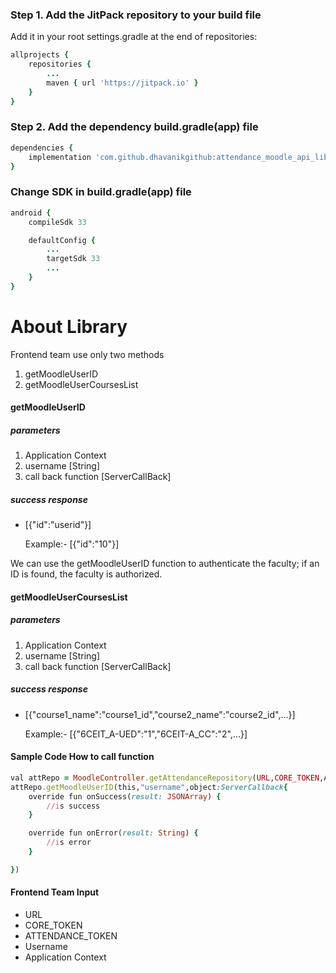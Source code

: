 ### Step 1. Add the JitPack repository to your build file

Add it in your root settings.gradle at the end of repositories:

```ruby
allprojects {
    repositories {
        ...
        maven { url 'https://jitpack.io' }
    }
}
```

### Step 2. Add the dependency build.gradle(app) file

```ruby
dependencies {
    implementation 'com.github.dhavanikgithub:attendance_moodle_api_lib:1.1.0'
}
```

### Change SDK in build.gradle(app) file

```ruby
android {
    compileSdk 33

    defaultConfig {
        ...
        targetSdk 33
        ...
    }
}
```

# About Library
Frontend team use only two methods
<ol>
  <li>getMoodleUserID</li>
  <li>getMoodleUserCoursesList</li>
</ol>

#### getMoodleUserID
##### parameters
1. Application Context
2. username [String]
3. call back function [ServerCallBack]

##### success response
- [{"id":"userid"}] 

    Example:- [{"id":"10"}]

We can use the getMoodleUserID function to authenticate the faculty; if an ID is found, the faculty is authorized.

#### getMoodleUserCoursesList
##### parameters
1. Application Context
2. username [String]
3. call back function [ServerCallBack]

##### success response
- [{"course1_name":"course1_id","course2_name":"course2_id",...}] 

    Example:- [{"6CEIT_A-UED":"1","6CEIT-A_CC":"2",...}]

#### Sample Code How to call function
```ruby
val attRepo = MoodleController.getAttendanceRepository(URL,CORE_TOKEN,ATTENDANCE_TOKEN)
attRepo.getMoodleUserID(this,"username",object:ServerCallback{
    override fun onSuccess(result: JSONArray) {
        //is success
    }

    override fun onError(result: String) {
        //is error
    }

})
```

#### Frontend Team Input

- URL
- CORE_TOKEN
- ATTENDANCE_TOKEN
- Username
- Application Context
